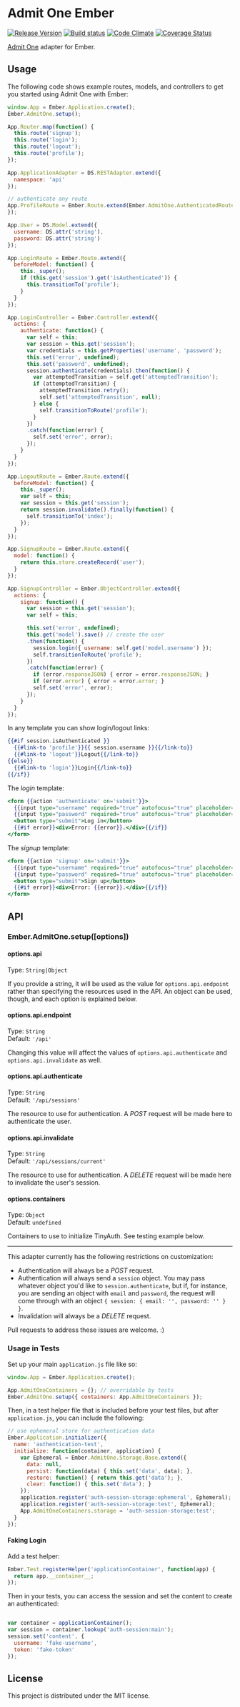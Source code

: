 # Admit One Ember

[![Release Version][release-image]][release-url] [![Build status][travis-image]][travis-url] [![Code Climate][codeclimate-image]][codeclimate-url] [![Coverage Status][coverage-image]][coverage-url]

[Admit One][admit-one] adapter for Ember.

## Usage

The following code shows example routes, models, and controllers to get you
started using Admit One with Ember:

```javascript
window.App = Ember.Application.create();
Ember.AdmitOne.setup();

App.Router.map(function() {
  this.route('signup');
  this.route('login');
  this.route('logout');
  this.route('profile');
});

App.ApplicationAdapter = DS.RESTAdapter.extend({
  namespace: 'api'
});

// authenticate any route
App.ProfileRoute = Ember.Route.extend(Ember.AdmitOne.AuthenticatedRouteMixin, {
});

App.User = DS.Model.extend({
  username: DS.attr('string'),
  password: DS.attr('string')
});

App.LoginRoute = Ember.Route.extend({
  beforeModel: function() {
    this._super();
    if (this.get('session').get('isAuthenticated')) {
      this.transitionTo('profile');
    }
  }
});

App.LoginController = Ember.Controller.extend({
  actions: {
    authenticate: function() {
      var self = this;
      var session = this.get('session');
      var credentials = this.getProperties('username', 'password');
      this.set('error', undefined);
      this.set('password', undefined);
      session.authenticate(credentials).then(function() {
        var attemptedTransition = self.get('attemptedTransition');
        if (attemptedTransition) {
          attemptedTransition.retry();
          self.set('attemptedTransition', null);
        } else {
          self.transitionToRoute('profile');
        }
      })
      .catch(function(error) {
        self.set('error', error);
      });
    }
  }
});

App.LogoutRoute = Ember.Route.extend({
  beforeModel: function() {
    this._super();
    var self = this;
    var session = this.get('session');
    return session.invalidate().finally(function() {
      self.transitionTo('index');
    });
  }
});

App.SignupRoute = Ember.Route.extend({
  model: function() {
    return this.store.createRecord('user');
  }
});

App.SignupController = Ember.ObjectController.extend({
  actions: {
    signup: function() {
      var session = this.get('session');
      var self = this;

      this.set('error', undefined);
      this.get('model').save() // create the user
      .then(function() {
        session.login({ username: self.get('model.username') });
        self.transitionToRoute('profile');
      })
      .catch(function(error) {
        if (error.responseJSON) { error = error.responseJSON; }
        if (error.error) { error = error.error; }
        self.set('error', error);
      });
    }
  }
});
```

In any template you can show login/logout links:

```handlebars
{{#if session.isAuthenticated }}
  {{#link-to 'profile'}}{{ session.username }}{{/link-to}}
  {{#link-to 'logout'}}Logout{{/link-to}}
{{else}}
  {{#link-to 'login'}}Login{{/link-to}}
{{/if}}
```

The _login_ template:

```handlebars
<form {{action 'authenticate' on='submit'}}>
  {{input type="username" required="true" autofocus="true" placeholder="Username" value=username}}
  {{input type="password" required="true" autofocus="true" placeholder="Password" value=password}}
  <button type="submit">Log in</button>
  {{#if error}}<div>Error: {{error}}.</div>{{/if}}
</form>
```

The _signup_ template:

```handlebars
<form {{action 'signup' on='submit'}}>
  {{input type="username" required="true" autofocus="true" placeholder="Username" value=username}}
  {{input type="password" required="true" autofocus="true" placeholder="Password" value=password}}
  <button type="submit">Sign up</button>
  {{#if error}}<div>Error: {{error}}.</div>{{/if}}
</form>
```

## API

### Ember.AdmitOne.setup([options])

#### options.api

Type: `String|Object`  

If you provide a string, it will be used as the value for
`options.api.endpoint` rather than specifying the resources used in the API. An
object can be used, though, and each option is explained below.

#### options.api.endpoint

Type: `String`  
Default: `'/api'`

Changing this value will affect the values of `options.api.authenticate` and
`options.api.invalidate` as well.

#### options.api.authenticate

Type: `String`  
Default: `'/api/sessions'`

The resource to use for authentication. A _POST_ request will be made here to
authenticate the user.

#### options.api.invalidate

Type: `String`  
Default: `'/api/sessions/current'`

The resource to use for authentication. A _DELETE_ request will be made here to
invalidate the user's session.

#### options.containers

Type: `Object`  
Default: `undefined`

Containers to use to initialize TinyAuth. See testing example below.

----

This adapter currently has the following restrictions on customization:

- Authentication will always be a _POST_ request.
- Authentication will always send a `session` object. You may pass whatever
  object you'd like to `session.authenticate`, but if, for instance, you are
  sending an object with `email` and `password`, the request will come through
  with an object `{ session: { email: '', password: '' } }`.
- Invalidation will always be a _DELETE_ request.

Pull requests to address these issues are welcome. :)


### Usage in Tests

Set up your main `application.js` file like so:

```javascript
window.App = Ember.Application.create();

App.AdmitOneContainers = {}; // overridable by tests
Ember.AdmitOne.setup({ containers: App.AdmitOneContainers });
```

Then, in a test helper file that is included before your test files, but after
`application.js`, you can include the following:

```javascript
// use ephemeral store for authentication data
Ember.Application.initializer({
  name: 'authentication-test',
  initialize: function(container, application) {
    var Ephemeral = Ember.AdmitOne.Storage.Base.extend({
      data: null,
      persist: function(data) { this.set('data', data); },
      restore: function() { return this.get('data'); },
      clear: function() { this.set('data'); }
    });
    application.register('auth-session-storage:ephemeral', Ephemeral);
    application.register('auth-session-storage:test', Ephemeral);
    App.AdmitOneContainers.storage = 'auth-session-storage:test';
  }
});
```

#### Faking Login

Add a test helper:

```javascript
Ember.Test.registerHelper('applicationContainer', function(app) {
  return app.__container__;
});
```

Then in your tests, you can access the session and set the content to create
an authenticated:

```javascript

var container = applicationContainer();
var session = container.lookup('auth-session:main');
session.set('content', {
  username: 'fake-username',
  token: 'fake-token'
});
```


## License

This project is distributed under the MIT license.

[travis-url]: http://travis-ci.org/wbyoung/admit-one-ember
[travis-image]: http://img.shields.io/travis/wbyoung/admit-one-ember.svg
[release-url]: https://github.com/wbyoung/admit-one-ember/releases
[release-image]: http://img.shields.io/github/tag/wbyoung/admit-one-ember.svg
[codeclimate-image]: http://img.shields.io/codeclimate/github/wbyoung/admit-one-ember.svg
[codeclimate-url]: https://codeclimate.com/github/wbyoung/admit-one-ember
[coverage-image]: http://img.shields.io/coveralls/wbyoung/admit-one-ember.svg
[coverage-url]: https://coveralls.io/r/wbyoung/admit-one-ember

[admit-one]: https://github.com/wbyoung/admit-one
